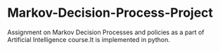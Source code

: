 # Markov-Decision-Process-Project
Assignment on Markov Decision Processes and policies as a part of Artificial Intelligence course.It is implemented in python.
